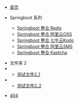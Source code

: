 <!-- 这是一个目录页面 -->
* [首页](home.md)

* Springboot 系列
  * [Springboot 整合 Redis](./springbootPages/Springboot_Redis.md)
  * [Springboot 整合 阿里云OSS](./springbootPages/Springboot_Alicloud_OSS.md)
  * [Springboot 整合 七牛云Kodo](./springbootPages/Springboot_Qiniu_Kodo.md)
  * [Springboot 整合 阿里云SMS](./springbootPages/Springboot_Alicloud_Sms.md)
  * [Springboot 整合 Kaptcha](./springbootPages/Springboot_Kaptcha.md)


- 文件夹 2
- * [测试文件2_1](./folder_2/file2_1.md)
- * [测试文件2_2](./folder_2/file2_2.md)

* [404](404.md)